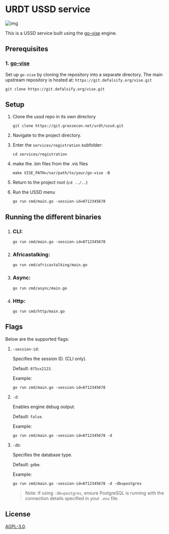 # URDT USSD service

![img](https://git.grassecon.net/grassrootseconomics/sarafu-vise/raw/commit/53d09688c1516747488ef8d77bb60aac1d3151c2/doc/modules.svg)

This is a USSD service built using the [go-vise](https://github.com/nolash/go-vise) engine.

## Prerequisites
### 1. [go-vise](https://github.com/nolash/go-vise)

Set up `go-vise` by cloning the repository into a separate directory. The main upstream repository is hosted at: `https://git.defalsify.org/vise.git`
```
git clone https://git.defalsify.org/vise.git
```

## Setup
1. Clone the ussd repo in its own directory

    ```
    git clone https://git.grassecon.net/urdt/ussd.git
    ```

2. Navigate to the project directory.
3. Enter the `services/registration` subfolder:
    ```
    cd services/registration
    ```
4. make the .bin files from the .vis files
    ```
    make VISE_PATH=/var/path/to/your/go-vise -B
    ```
5. Return to the project root (`cd ../..`)
6. Run the USSD menu 
    ```
    go run cmd/main.go -session-id=0712345678
    ```
## Running the different binaries
1. ### CLI: 
    ```
    go run cmd/main.go -session-id=0712345678
    ```
2. ### Africastalking: 
    ```
    go run cmd/africastalking/main.go
    ```
3. ### Async: 
    ```
    go run cmd/async/main.go
    ```
4. ### Http: 
    ```
    go run cmd/http/main.go
    ```
    
## Flags
Below are the supported flags:

1. `-session-id`: 
    
    Specifies the session ID. (CLI only). 
    
    Default: `075xx2123`.

    Example:
    ```
    go run cmd/main.go -session-id=0712345678
    ```

2. `-d`: 

    Enables engine debug output. 
    
    Default: `false`.

    Example:
    ```
    go run cmd/main.go -session-id=0712345678 -d
    ```

3. `-db`: 

    Specifies the database type.
    
    Default: `gdbm`.

    Example:
    ```
    go run cmd/main.go -session-id=0712345678 -d -db=postgres
    ```

    >Note: If using `-db=postgres`, ensure PostgreSQL is running with the connection details specified in your `.env` file.

## License

[AGPL-3.0](LICENSE).
